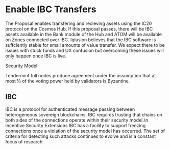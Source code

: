 # Enable IBC Transfers

The Proposal enables transfering and recieving assets using the IC20 protocol on the Cosmos Hub. If this proposal passes, there will be IBC assets available in the Bank module of the Hub and ATOM will be available on Zones connected over IBC.
Iqlusion believes that the IBC software is suffciently stable for small amounts of value transfer. We expect there to be issues with stuck funds and UX confusion but overcoming these issues will only happen once IBC is live.

Security Model

Tendermint full nodes produce agreement under the assumption that at most ⅓ of the voting power held by validators is Byzantine.

## IBC
IBC is a protocol for authenticated message passing between heterogeneous sovereign blockchains. IBC requires trusting that chains on both sides of the connections operate within their security model.\n Incentive Security Extensions
IBC has a facility to support freezing connections once a violation of the security model has occurred. The set of criteria for detecting such attacks continues to evolve and is a constant focus of research.
